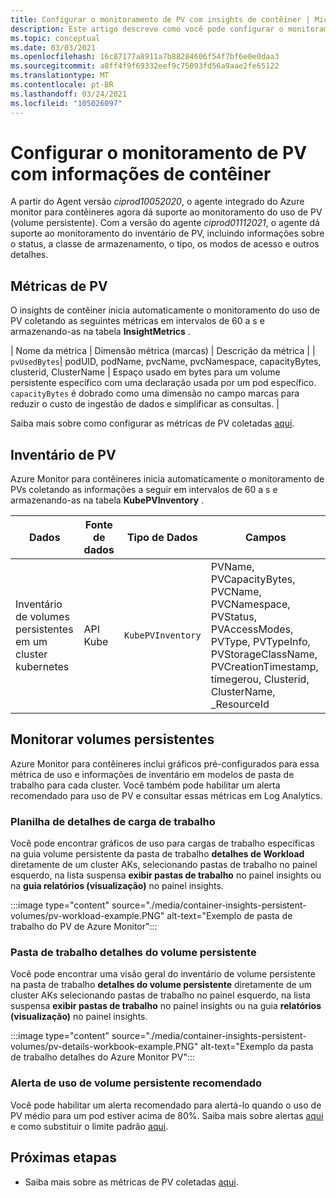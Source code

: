 ```yaml
---
title: Configurar o monitoramento de PV com insights de contêiner | Microsoft Docs
description: Este artigo descreve como você pode configurar o monitoramento de clusters kubernetes com volumes persistentes com informações de contêiner.
ms.topic: conceptual
ms.date: 03/03/2021
ms.openlocfilehash: 16c87177a8911a7b88284606f54f7bf6e0e0daa3
ms.sourcegitcommit: a8ff4f9f69332eef9c75093fd56a9aae2fe65122
ms.translationtype: MT
ms.contentlocale: pt-BR
ms.lasthandoff: 03/24/2021
ms.locfileid: "105026097"
---
```

# <a name="configure-pv-monitoring-with-container-insights"></a>Configurar o monitoramento de PV com informações de contêiner

A partir do Agent versão *ciprod10052020*, o agente integrado do Azure monitor para contêineres agora dá suporte ao monitoramento do uso de PV (volume persistente). Com a versão do agente *ciprod01112021*, o agente dá suporte ao monitoramento do inventário de PV, incluindo informações sobre o status, a classe de armazenamento, o tipo, os modos de acesso e outros detalhes.
## <a name="pv-metrics"></a>Métricas de PV

O insights de contêiner inicia automaticamente o monitoramento do uso de PV coletando as seguintes métricas em intervalos de 60 a s e armazenando-as na tabela **InsightMetrics** .

| Nome da métrica | Dimensão métrica (marcas) | Descrição da métrica | | `pvUsedBytes`| podUID, podName, pvcName, pvcNamespace, capacityBytes, clusterid, ClusterName | Espaço usado em bytes para um volume persistente específico com uma declaração usada por um pod específico. `capacityBytes` é dobrado como uma dimensão no campo marcas para reduzir o custo de ingestão de dados e simplificar as consultas. |

Saiba mais sobre como configurar as métricas de PV coletadas [aqui](./container-insights-agent-config.md).

## <a name="pv-inventory"></a>Inventário de PV

Azure Monitor para contêineres inicia automaticamente o monitoramento de PVs coletando as informações a seguir em intervalos de 60 a s e armazenando-as na tabela **KubePVInventory** .

|Dados |Fonte de dados| Tipo de Dados| Campos|
|-----|-----------|----------|-------|
|Inventário de volumes persistentes em um cluster kubernetes |API Kube |`KubePVInventory` | PVName, PVCapacityBytes, PVCName, PVCNamespace, PVStatus, PVAccessModes, PVType, PVTypeInfo, PVStorageClassName, PVCreationTimestamp, timegerou, Clusterid, ClusterName, _ResourceId |

## <a name="monitor-persistent-volumes"></a>Monitorar volumes persistentes

Azure Monitor para contêineres inclui gráficos pré-configurados para essa métrica de uso e informações de inventário em modelos de pasta de trabalho para cada cluster. Você também pode habilitar um alerta recomendado para uso de PV e consultar essas métricas em Log Analytics.  

### <a name="workload-details-workbook"></a>Planilha de detalhes de carga de trabalho

Você pode encontrar gráficos de uso para cargas de trabalho específicas na guia volume persistente da pasta de trabalho **detalhes de Workload** diretamente de um cluster AKs, selecionando pastas de trabalho no painel esquerdo, na lista suspensa **exibir pastas de trabalho** no painel insights ou na **guia relatórios (visualização)** no painel insights.


:::image type="content" source="./media/container-insights-persistent-volumes/pv-workload-example.PNG" alt-text="Exemplo de pasta de trabalho do PV de Azure Monitor":::

### <a name="persistent-volume-details-workbook"></a>Pasta de trabalho detalhes do volume persistente

Você pode encontrar uma visão geral do inventário de volume persistente na pasta de trabalho **detalhes do volume persistente** diretamente de um cluster AKs selecionando pastas de trabalho no painel esquerdo, na lista suspensa **exibir pastas de trabalho** no painel insights ou na guia **relatórios (visualização)** no painel insights.


:::image type="content" source="./media/container-insights-persistent-volumes/pv-details-workbook-example.PNG" alt-text="Exemplo da pasta de trabalho detalhes do Azure Monitor PV":::

### <a name="persistent-volume-usage-recommended-alert"></a>Alerta de uso de volume persistente recomendado
Você pode habilitar um alerta recomendado para alertá-lo quando o uso de PV médio para um pod estiver acima de 80%. Saiba mais sobre alertas [aqui](./container-insights-metric-alerts.md) e como substituir o limite padrão [aqui](./container-insights-metric-alerts.md#configure-alertable-metrics-in-configmaps).
## <a name="next-steps"></a>Próximas etapas

- Saiba mais sobre as métricas de PV coletadas [aqui](./container-insights-agent-config.md).